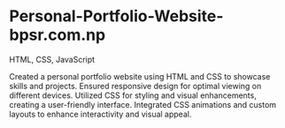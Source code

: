 # Personal-Portfolio-Website-bpsr.com.np
HTML, CSS, JavaScript

Created a personal portfolio website using HTML and CSS to showcase skills and projects.
Ensured responsive design for optimal viewing on different devices.
Utilized CSS for styling and visual enhancements, creating a user-friendly interface.
Integrated CSS animations and custom layouts to enhance interactivity and visual appeal.
